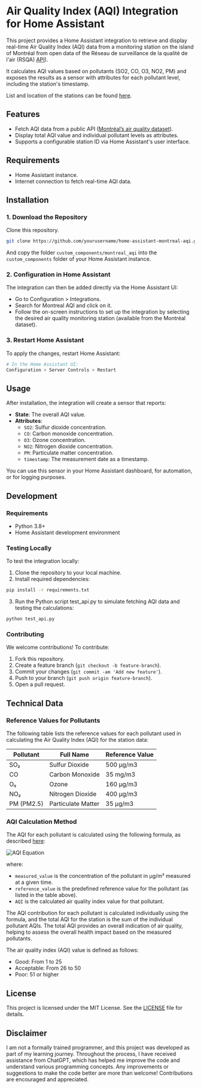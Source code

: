 # Air Quality Index (AQI) Integration for Home Assistant

This project provides a Home Assistant integration to retrieve and display real-time Air Quality Index (AQI) data from a monitoring station on the island of Montréal from open data of the Réseau de surveillance de la qualité de l'air (RSQA) [API](https://donnees.montreal.ca/dataset/rsqa-indice-qualite-air/resource/a25fdea2-7e86-42ac-8301-ca77db3ff17e)). 

It calculates AQI values based on pollutants (SO2, CO, O3, NO2, PM) and exposes the results as a sensor with attributes for each pollutant level, including the station's timestamp.

List and location of the stations can be found [here](https://donnees.montreal.ca/dataset/rsqa-liste-des-stations/resource/29db5545-89a4-4e4a-9e95-05aa6dc2fd80).

## Features

- Fetch AQI data from a public API ([Montréal’s air quality dataset](https://donnees.montreal.ca/dataset/rsqa-indice-qualite-air/resource/a25fdea2-7e86-42ac-8301-ca77db3ff17e)).
- Display total AQI value and individual pollutant levels as attributes.
- Supports a configurable station ID via Home Assistant's user interface.

## Requirements

- Home Assistant instance.
- Internet connection to fetch real-time AQI data.

## Installation

### 1. Download the Repository

Clone this repository.

```bash
git clone https://github.com/yourusername/home-assistant-montreal-aqi.git
```

And copy the folder `custom_components/montreal_aqi` into the `custom_components` folder of your Home Assistant instance.

### 2. Configuration in Home Assistant

The integration can then be added directly via the Home Assistant UI:

- Go to Configuration > Integrations.
- Search for Montreal AQI and click on it.
- Follow the on-screen instructions to set up the integration by selecting the desired air quality monitoring station (available from the Montréal dataset).

### 3. Restart Home Assistant

To apply the changes, restart Home Assistant:

```bash
# In the Home Assistant UI:
Configuration > Server Controls > Restart
```

## Usage

After installation, the integration will create a sensor that reports:

- **State**: The overall AQI value.
- **Attributes**:
  - `SO2`: Sulfur dioxide concentration.
  - `CO`: Carbon monoxide concentration.
  - `O3`: Ozone concentration.
  - `NO2`: Nitrogen dioxide concentration.
  - `PM`: Particulate matter concentration.
  - `timestamp`: The measurement date as a timestamp.

You can use this sensor in your Home Assistant dashboard, for automation, or for logging purposes.

## Development

### Requirements

- Python 3.8+
- Home Assistant development environment

### Testing Locally

To test the integration locally:

1. Clone the repository to your local machine.
2. Install required dependencies:

```bash
pip install -r requirements.txt
```

3. Run the Python script test_api.py to simulate fetching AQI data and testing the calculations:

```bash
python test_api.py
```

### Contributing

We welcome contributions! To contribute:

1. Fork this repository.
2. Create a feature branch (`git checkout -b feature-branch`).
3. Commit your changes (`git commit -am 'Add new feature'`).
4. Push to your branch (`git push origin feature-branch`).
5. Open a pull request.


## Technical Data

### Reference Values for Pollutants

The following table lists the reference values for each pollutant used in calculating the Air Quality Index (AQI) for the station data:

| Pollutant     | Full Name               | Reference Value |
|---------------|-------------------------|-----------------|
| SO₂           | Sulfur Dioxide          | 500 µg/m3       |
| CO            | Carbon Monoxide         | 35 mg/m3        |
| O₃            | Ozone                   | 160 µg/m3       |
| NO₂           | Nitrogen Dioxide        | 400 µg/m3       |
| PM (PM2.5)    | Particulate Matter      | 35 µg/m3        |

### AQI Calculation Method

The AQI for each pollutant is calculated using the following formula, as described [here](https://donnees.montreal.ca/dataset/rsqa-indice-qualite-air#methodology):

![AQI Equation](docs/aqi-equation.png)

where:
- `measured_value` is the concentration of the pollutant in µg/m³ measured at a given time.
- `reference_value` is the predefined reference value for the pollutant (as listed in the table above).
- `AQI` is the calculated air quality index value for that pollutant.

The AQI contribution for each pollutant is calculated individually using the formula, and the total AQI for the station is the sum of the individual pollutant AQIs. The total AQI provides an overall indication of air quality, helping to assess the overall health impact based on the measured pollutants.

The air quality index (AQI) value is defined as follows:

- Good: From 1 to 25
- Acceptable: From 26 to 50
- Poor: 51 or higher

## License

This project is licensed under the MIT License. See the [LICENSE](LICENCE) file for details.

## Disclaimer

I am not a formally trained programmer, and this project was developed as part of my learning journey. Throughout the process, I have received assistance from ChatGPT, which has helped me improve the code and understand various programming concepts. Any improvements or suggestions to make the code better are more than welcome! Contributions are encouraged and appreciated.